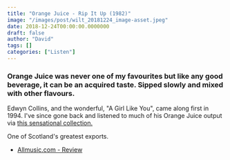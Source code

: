 ```yaml
---
title: "Orange Juice - Rip It Up (1982)"
image: "/images/post/wilt_20181224_image-asset.jpeg"
date: 2018-12-24T00:00:00.0000000
draft: false
author: "David"
tags: []
categories: ["Listen"]
---
```

### Orange Juice was never one of my favourites but like any good beverage, it can be an acquired taste. Sipped slowly and mixed with other flavours.

 Edwyn Collins, and the wonderful, "A Girl Like You", came along first in 1994. I've since gone back and listened to much of his Orange Juice output via [this sensational collection.](https://pitchfork.com/reviews/albums/14878-coals-to-newcastle/)

 One of Scotland's greatest exports.

-  [Allmusic.com - Review](https://www.allmusic.com/album/rip-it-up-mw0001236734)